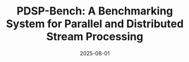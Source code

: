 ---
title: "PDSP-Bench: A Benchmarking System for Parallel and Distributed Stream Processing"
collection: publications
category: conferences
permalink: /publication/2024-pdspbench
#excerpt: 'This paper is about the number 1. 📄 [PDF](http://academicpages.github.io/files/paper1.pdf) | 📚 [BibTeX](http://academicpages.github.io/files/bibtex1.bib)'
date: 2025-08-01
#venue: 'arXiv preprint arXiv:2504.10704'
#slidesurl: 'http://pratyushagnihotri.github.io/files/slides1.pdf'
paperurl: '📄 http://pratyushagnihotri.github.io/files/pdspbench.pdf'
bibtexurl: '📚 http://pratyushagnihotri.github.io/files/pdspbench.bib'
citation: 'Agnihotri, Pratyush and Koldehofe, Boris and Heinrich, Roman and Binnig, Carsten and Luthra, Manisha. (2025). &quot;PDSP-Bench: A Benchmarking System for Parallel and Distributed Stream Processing.&quot; <i>arXiv preprint arXiv:2504.10704</i>.'


---
